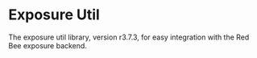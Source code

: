 # Exposure Util

The exposure util library, version r3.7.3, for easy integration with the Red Bee exposure backend.